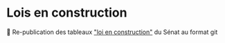 # Lois en construction

🔀 Re-publication des tableaux ["loi en construction"](https://www.senat.fr/tableau-historique/pjl18-622.html) du Sénat au format git
